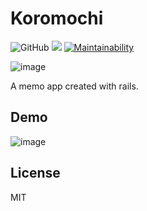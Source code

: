 # Koromochi
![GitHub](https://img.shields.io/github/license/mashape/apistatus.svg)
![](https://img.shields.io/badge/release-v0.5.0-blue.svg)
[![Maintainability](https://api.codeclimate.com/v1/badges/6c8f91db14383d6c0f44/maintainability)](https://codeclimate.com/github/Duuun/rails-memo-app/maintainability)

![image](https://i.imgur.com/qZhR9fs.png)

A memo app created with rails.

## Demo
![image](https://i.imgur.com/vdzj0XI.png)

## License
MIT